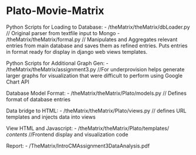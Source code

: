 # Plato-Movie-Matrix

Python Scripts for Loading to Database:
      - /theMatrix/theMatrix/dbLoader.py // Original parser from textfile input to Mongo
      - /theMatrix/theMatrix/formal.py // Manipulates and Aggregates relevant entries from main database and saves them as refined entries. Puts entries in format ready for display in django                                            web views templates.

Python Scripts for Additional Graph Gen:
      - /theMatrix/theMatrix/assignment3.py //For underprovision helps generate larger graphs for visualization that were difficult to perform using Google Chart API

Database Model Format:
      - /theMatrix/theMatrix/Plato/models.py // Defines format of database entries

Data bridge to HTML:
     - /theMatrix/theMatrix/Plato/views.py // defines URL templates and injects data into views      

View HTML and Javascript:
     - /theMatrix/theMatrix/Plato/templates/ *contents* //Frontend display and visualization code

Report:
    - /TheMatrix/IntroCMAssignment3DataAnalysis.pdf